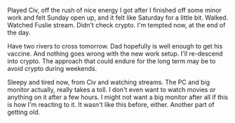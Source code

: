 Played Civ, off the rush of nice energy I got after I finished off some minor work and felt Sunday open up, and it felt like Saturday for a little bit. Walked. Watched Fuslie stream. Didn't check crypto. I'm tempted now, at the end of the day.

Have two rivers to cross tomorrow. Dad hopefully is well enough to get his vaccine. And nothing goes wrong with the new work setup. I'll re-descend into crypto. The approach that could endure for the long term may be to avoid crypto during weekends.

Sleepy and tired now, from Civ and watching streams. The PC and big monitor actually, really takes a toll. I don't even want to watch movies or anything on it after a few hours. I might not want a big monitor after all if this is how I'm reacting to it. It wasn't like this before, either. Another part of getting old.
